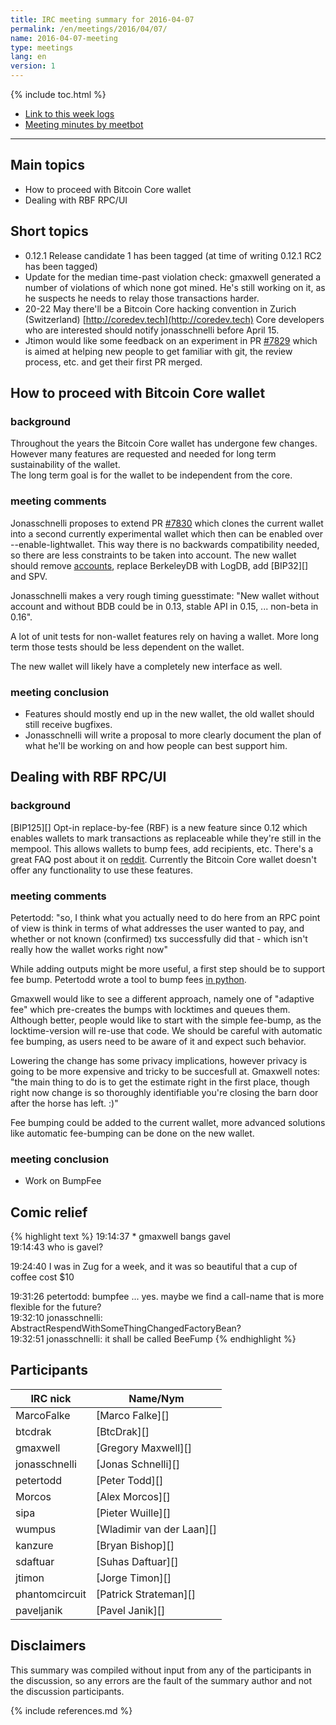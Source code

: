 ```yaml
---
title: IRC meeting summary for 2016-04-07
permalink: /en/meetings/2016/04/07/
name: 2016-04-07-meeting
type: meetings
lang: en
version: 1
---
```

{% include toc.html %}

- [Link to this week logs](http://bitcoinstats.com/irc/bitcoin-core-dev/logs/2016/04/07#l1460055658.0)
- [Meeting minutes by meetbot](http://www.erisian.com.au/meetbot/bitcoin-core-dev/2016/bitcoin-core-dev.2016-04-07-19.00.html)

---

## Main topics

- How to proceed with Bitcoin Core wallet
- Dealing with RBF RPC/UI

## Short topics

- 0.12.1 Release candidate 1 has been tagged (at time of writing 0.12.1 RC2 has been tagged)
- Update for the median time-past violation check: gmaxwell generated a number of violations of which none got mined. He's still working on it, as he suspects he needs to relay those transactions harder.
- 20-22 May there'll be a Bitcoin Core hacking convention in Zurich (Switzerland) [http://coredev.tech](http://coredev.tech) Core developers who are interested should notify jonasschnelli before April 15.
- Jtimon would like some feedback on an experiment in PR [#7829][] which is aimed at helping new people to get familiar with git, the review process, etc. and get their first PR merged.  

## How to proceed with Bitcoin Core wallet

### background

Throughout the years the Bitcoin Core wallet has undergone few changes. However many features are requested and needed for long term sustainability of the wallet.  
The long term goal is for the wallet to be independent from the core.

### meeting comments

Jonasschnelli proposes to extend PR [#7830][] which clones the current wallet into a second currently experimental wallet which then can be enabled over --enable-lightwallet. This way there is no backwards compatibility needed, so there are less constraints to be taken into account. The new wallet should remove [accounts](https://en.bitcoin.it/wiki/Help:Accounts_explained), replace BerkeleyDB with LogDB, add [BIP32][] and SPV.

Jonasschnelli makes a very rough timing guesstimate: "New wallet without account and without BDB could be in 0.13, stable API in 0.15, ... non-beta in 0.16".

A lot of unit tests for non-wallet features rely on having a wallet. More long term those tests should be less dependent on the wallet.

The new wallet will likely have a completely new interface as well.

### meeting conclusion

- Features should mostly end up in the new wallet, the old wallet should still receive bugfixes.
- Jonasschnelli will write a proposal to more clearly document the plan of what he'll be working on and how people can best support him.

## Dealing with RBF RPC/UI

### background

[BIP125][] Opt-in replace-by-fee (RBF) is a new feature since 0.12 which enables wallets to mark transactions as replaceable while they're still in the mempool. This allows wallets to bump fees, add recipients, etc. There's a great FAQ post about it on [reddit](https://www.reddit.com/r/Bitcoin/comments/3urm8o/optin_rbf_is_misunderstood_ask_questions_about_it/). Currently the Bitcoin Core wallet doesn't offer any functionality to use these features.

### meeting comments

Petertodd: "so, I think what you actually need to do here from an RPC point of view is think in terms of what addresses the user wanted to pay, and whether or not known (confirmed) txs successfully did that - which isn't really how the wallet works right now"

While adding outputs might be more useful, a first step should be to support fee bump. Petertodd wrote a tool to bump fees [in python](https://github.com/petertodd/replace-by-fee-tools/blob/master/bump-fee.py).

Gmaxwell would like to see a different approach, namely one of "adaptive fee" which pre-creates the bumps with locktimes and queues them. Although better, people would like to start with the simple fee-bump, as the locktime-version will re-use that code. We should be careful with automatic fee bumping, as users need to be aware of it and expect such behavior.

Lowering the change has some privacy implications, however privacy is going to be more expensive and tricky to be succesfull at. Gmaxwell notes: "the main thing to do is to get the estimate right in the first place, though right now change is so thoroughly identifiable you're closing the barn door after the horse has left. :)" 

Fee bumping could be added to the current wallet, more advanced solutions like automatic fee-bumping can be done on the new wallet.

### meeting conclusion

- Work on BumpFee

## Comic relief

{% highlight text %}
19:14:37 * gmaxwell bangs gavel  
19:14:43 <sipa> who is gavel?  

19:24:40 <petertodd> I was in Zug for a week, and it was so beautiful that a cup of coffee cost $10

19:31:26 <jonasschnelli> petertodd: bumpfee ... yes. maybe we find a call-name that is more flexible for the future?  
19:32:10 <petertodd> jonasschnelli: AbstractRespendWithSomeThingChangedFactoryBean?  
19:32:51 <sipa> jonasschnelli: it shall be called BeeFump
{% endhighlight %}

## Participants

| IRC nick      | Name/Nym                  |
|---------------|---------------------------|
| MarcoFalke    | [Marco Falke][]           |
| btcdrak       | [BtcDrak][]               |
| gmaxwell      | [Gregory Maxwell][]       |
| jonasschnelli | [Jonas Schnelli][]        |
| petertodd     | [Peter Todd][]            |
| Morcos        | [Alex Morcos][]           |
| sipa          | [Pieter Wuille][]         |
| wumpus        | [Wladimir van der Laan][] |
| kanzure       | [Bryan Bishop][]          |
| sdaftuar      | [Suhas Daftuar][]         |
| jtimon        | [Jorge Timon][]           |
| phantomcircuit| [Patrick Strateman][]     |      
| paveljanik    | [Pavel Janik][]           |

## Disclaimers

This summary was compiled without input from any of the participants in the discussion, so any errors are the fault of the summary author and not the discussion participants.

[#7830]: https://github.com/bitcoin/bitcoin/pull/7830
[#7829]: https://github.com/bitcoin/bitcoin/pull/7829

{% include references.md %}
